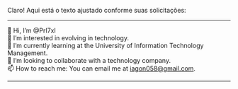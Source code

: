 Claro! Aqui está o texto ajustado conforme suas solicitações:

---

👋 Hi, I’m @PrI7xl  
👀 I’m interested in evolving in technology.  
🌱 I’m currently learning at the University of Information Technology Management.  
💞️ I’m looking to collaborate with a technology company.  
📫 How to reach me: You can email me at iagon058@gmail.com.  

---


